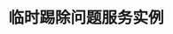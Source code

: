 ---
type: docs
title: "临时踢除问题服务实例"
linkTitle: "临时踢除问题服务实例"
weight: 4
description: "在 Dubbo-Admin 临时踢除问题服务实例"
feature:
  title: 可扩展性
  description: >
    以插件形式定义所有关键微服务组件，用户可基于 Filter、Router、Service Discovery、Configuration 等扩展点对接、适配自建或开源微服务生态。
---